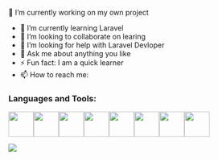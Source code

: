  🔭 I’m currently working on my own project
- 🌱 I’m currently learning Laravel
- 👯 I’m looking to collaborate on learing
- 🤔 I’m looking for help with Laravel Devloper
- 💬 Ask me about anything you like
- ⚡ Fun fact: I am a quick learner
- 📫 How to reach me:





 <h3 align="left">Languages and Tools:</h3>

<img height=50 src="https://cdn.jsdelivr.net/gh/devicons/devicon/icons/python/python-original.svg"/><img height=50 src="https://cdn.jsdelivr.net/gh/devicons/devicon/icons/java/java-original.svg"/><img height=50 src="https://cdn.jsdelivr.net/gh/devicons/devicon/icons/html5/html5-original.svg" /><img height=50 src="https://cdn.jsdelivr.net/gh/devicons/devicon/icons/css3/css3-original.svg" /><img height=50 src="https://cdn.jsdelivr.net/gh/devicons/devicon/icons/react/react-original.svg" /><img height=50 src="https://cdn.jsdelivr.net/gh/devicons/devicon/icons/git/git-plain.svg"/><img height=50 src="https://cdn.jsdelivr.net/gh/devicons/devicon/icons/github/github-original.svg"/><img height=50 src="https://cdn.jsdelivr.net/gh/devicons/devicon/icons/canva/canva-original.svg"/>


<img src="https://github-readme-stats.vercel.app/api?username=zluvsand&show_icons=true"/>

















<!---
reyazon-shuvro/reyazon-shuvro is a ✨ special ✨ repository because its `README.md` (this file) appears on your GitHub profile.
You can click the Preview link to take a look at your changes.
--->
